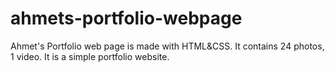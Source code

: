 # ahmets-portfolio-webpage
Ahmet's Portfolio web page is made with HTML&amp;CSS. It contains 24 photos, 1 video. It is a simple portfolio website.
